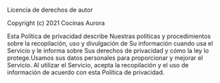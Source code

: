 Licencia de derechos de autor

Copyright (c) 2021 Cocinas Aurora

Esta Política de privacidad describe Nuestras políticas y procedimientos sobre la recopilación, uso y divulgación de Su información cuando usa el Servicio y le informa sobre Sus derechos de privacidad y cómo la ley lo protege.Usamos sus datos personales para proporcionar y mejorar el Servicio. Al utilizar el Servicio, acepta la recopilación y el uso de información de acuerdo con esta Política de privacidad.